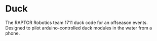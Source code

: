 # Duck
The RAPTOR Robotics team 1711 duck code for an offseason events. Designed to pilot arduino-controlled duck modules in the water from a phone. 
